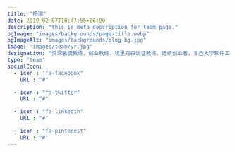 ```yaml
---
title: "杨瑞"
date: 2019-02-07T10:47:55+06:00
description: "this is meta description for team page."
bgImage: "images/backgrounds/page-title.webp"
bgImageAlt: "images/backgrounds/blog-bg.jpg"
image: "images/team/yr.jpg"
designation: "资深敏捷教练，创业教练，埃里克森认证教练，连续创业者，复旦大学软件工程硕士，曾任三五互联产品技术中心总监，网龙高级项目总监等职，创办的英睿信息曾主导多个APP产品的设计和开发工作，创业产品《蹓跶鼓浪屿》曾多次获得APP Store推荐，二次创业项目“搭膳”曾获100万天使投资。"
type: "team"
socialIcon:
  - icon : "fa-facebook"
    URL : "#"

  - icon : "fa-twitter"
    URL : "#"

  - icon : "fa-linkedin"
    URL : "#"

  - icon : "fa-pinterest"
    URL : "#"
---
```

